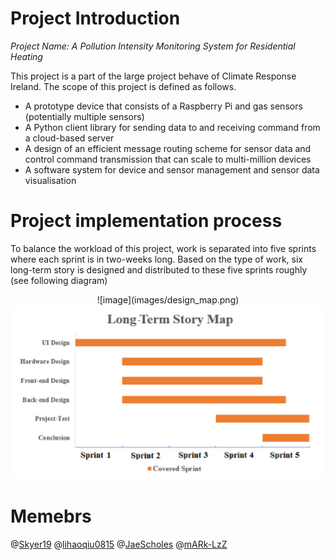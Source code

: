 # Project Introduction
*Project Name: A Pollution Intensity Monitoring System for Residential Heating*

This project is a part of the large project behave of Climate Response Ireland. The scope of this project is defined as follows. 
- A prototype device that consists of a Raspberry Pi and gas sensors (potentially multiple sensors)
- A Python client library for sending data to and receiving command from a cloud-based server
- A design of an efficient message routing scheme for sensor data and control command transmission that can scale to multi-million devices 
- A software system for device and sensor management and sensor data visualisation

# Project implementation process
To balance the workload of this project, work is separated into five sprints where each sprint is in two-weeks long. Based on the type of work, six long-term story is designed and distributed to these five sprints roughly (see following diagram)
<center class="half">
![image](images/design_map.png)
  <img src="images/design_map.png"/>
</center>

# Memebrs
@[Skyer19](https://github.com/Skyer19) 
@[lihaoqiu0815](https://github.com/lihaoqiu0815)
@[JaeScholes](https://github.com/JaeScholes)
@[mARk-LzZ](https://github.com/mARk-LzZ) 
